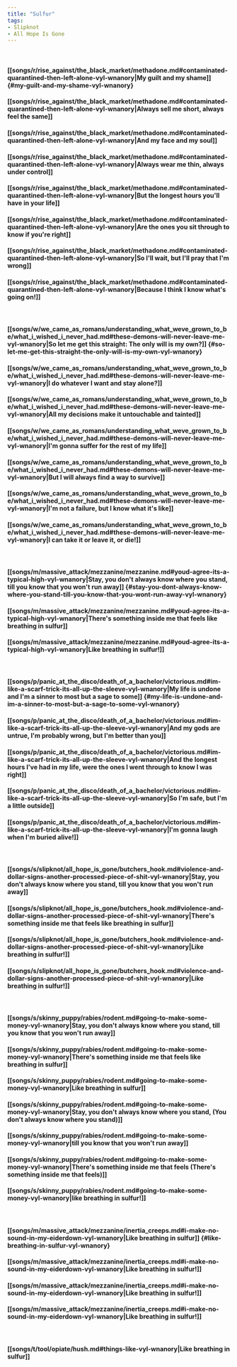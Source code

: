 ```yaml
---
title: "Sulfur"
tags:
- Slipknot
- All Hope Is Gone
---
```

&nbsp;
#### [[songs/r/rise_against/the_black_market/methadone.md#contaminated-quarantined-then-left-alone-vyl-wnanory|My guilt and my shame]] {#my-guilt-and-my-shame-vyl-wnanory}
#### [[songs/r/rise_against/the_black_market/methadone.md#contaminated-quarantined-then-left-alone-vyl-wnanory|Always sell me short, always feel the same]]
#### [[songs/r/rise_against/the_black_market/methadone.md#contaminated-quarantined-then-left-alone-vyl-wnanory|And my face and my soul]]
#### [[songs/r/rise_against/the_black_market/methadone.md#contaminated-quarantined-then-left-alone-vyl-wnanory|Always wear me thin, always under control]]
#### [[songs/r/rise_against/the_black_market/methadone.md#contaminated-quarantined-then-left-alone-vyl-wnanory|But the longest hours you'll have in your life]]
#### [[songs/r/rise_against/the_black_market/methadone.md#contaminated-quarantined-then-left-alone-vyl-wnanory|Are the ones you sit through to know if you're right]]
#### [[songs/r/rise_against/the_black_market/methadone.md#contaminated-quarantined-then-left-alone-vyl-wnanory|So I'll wait, but I'll pray that I'm wrong]]
#### [[songs/r/rise_against/the_black_market/methadone.md#contaminated-quarantined-then-left-alone-vyl-wnanory|Because I think I know what's going on!]]
&nbsp;
#### [[songs/w/we_came_as_romans/understanding_what_weve_grown_to_be/what_i_wished_i_never_had.md#these-demons-will-never-leave-me-vyl-wnanory|So let me get this straight: The only will is my own?]] {#so-let-me-get-this-straight-the-only-will-is-my-own-vyl-wnanory}
#### [[songs/w/we_came_as_romans/understanding_what_weve_grown_to_be/what_i_wished_i_never_had.md#these-demons-will-never-leave-me-vyl-wnanory|I do whatever I want and stay alone?]]
#### [[songs/w/we_came_as_romans/understanding_what_weve_grown_to_be/what_i_wished_i_never_had.md#these-demons-will-never-leave-me-vyl-wnanory|All my decisions make it untouchable and tainted]]
#### [[songs/w/we_came_as_romans/understanding_what_weve_grown_to_be/what_i_wished_i_never_had.md#these-demons-will-never-leave-me-vyl-wnanory|I'm gonna suffer for the rest of my life]]
#### [[songs/w/we_came_as_romans/understanding_what_weve_grown_to_be/what_i_wished_i_never_had.md#these-demons-will-never-leave-me-vyl-wnanory|But I will always find a way to survive]]
#### [[songs/w/we_came_as_romans/understanding_what_weve_grown_to_be/what_i_wished_i_never_had.md#these-demons-will-never-leave-me-vyl-wnanory|I'm not a failure, but I know what it's like]]
#### [[songs/w/we_came_as_romans/understanding_what_weve_grown_to_be/what_i_wished_i_never_had.md#these-demons-will-never-leave-me-vyl-wnanory|I can take it or leave it, or die!]]
&nbsp;
#### [[songs/m/massive_attack/mezzanine/mezzanine.md#youd-agree-its-a-typical-high-vyl-wnanory|Stay, you don't always know where you stand, till you know that you won't run away]] {#stay-you-dont-always-know-where-you-stand-till-you-know-that-you-wont-run-away-vyl-wnanory}
#### [[songs/m/massive_attack/mezzanine/mezzanine.md#youd-agree-its-a-typical-high-vyl-wnanory|There's something inside me that feels like breathing in sulfur]]
#### [[songs/m/massive_attack/mezzanine/mezzanine.md#youd-agree-its-a-typical-high-vyl-wnanory|Like breathing in sulfur!]]
&nbsp;
#### [[songs/p/panic_at_the_disco/death_of_a_bachelor/victorious.md#im-like-a-scarf-trick-its-all-up-the-sleeve-vyl-wnanory|My life is undone and I'm a sinner to most but a sage to some]] {#my-life-is-undone-and-im-a-sinner-to-most-but-a-sage-to-some-vyl-wnanory}
#### [[songs/p/panic_at_the_disco/death_of_a_bachelor/victorious.md#im-like-a-scarf-trick-its-all-up-the-sleeve-vyl-wnanory|And my gods are untrue, I'm probably wrong, but I'm better than you]]
#### [[songs/p/panic_at_the_disco/death_of_a_bachelor/victorious.md#im-like-a-scarf-trick-its-all-up-the-sleeve-vyl-wnanory|And the longest hours I've had in my life, were the ones I went through to know I was right]]
#### [[songs/p/panic_at_the_disco/death_of_a_bachelor/victorious.md#im-like-a-scarf-trick-its-all-up-the-sleeve-vyl-wnanory|So I'm safe, but I'm a little outside]]
#### [[songs/p/panic_at_the_disco/death_of_a_bachelor/victorious.md#im-like-a-scarf-trick-its-all-up-the-sleeve-vyl-wnanory|I'm gonna laugh when I'm buried alive!]]
&nbsp;
#### [[songs/s/slipknot/all_hope_is_gone/butchers_hook.md#violence-and-dollar-signs-another-processed-piece-of-shit-vyl-wnanory|Stay, you don't always know where you stand, till you know that you won't run away]]
#### [[songs/s/slipknot/all_hope_is_gone/butchers_hook.md#violence-and-dollar-signs-another-processed-piece-of-shit-vyl-wnanory|There's something inside me that feels like breathing in sulfur]]
#### [[songs/s/slipknot/all_hope_is_gone/butchers_hook.md#violence-and-dollar-signs-another-processed-piece-of-shit-vyl-wnanory|Like breathing in sulfur!]]
#### [[songs/s/slipknot/all_hope_is_gone/butchers_hook.md#violence-and-dollar-signs-another-processed-piece-of-shit-vyl-wnanory|Like breathing in sulfur!]]
&nbsp;
#### [[songs/s/skinny_puppy/rabies/rodent.md#going-to-make-some-money-vyl-wnanory|Stay, you don't always know where you stand, till you know that you won't run away]]
#### [[songs/s/skinny_puppy/rabies/rodent.md#going-to-make-some-money-vyl-wnanory|There's something inside me that feels like breathing in sulfur]]
#### [[songs/s/skinny_puppy/rabies/rodent.md#going-to-make-some-money-vyl-wnanory|Like breathing in sulfur]]
#### [[songs/s/skinny_puppy/rabies/rodent.md#going-to-make-some-money-vyl-wnanory|Stay, you don't always know where you stand, (You don't always know where you stand)]]
#### [[songs/s/skinny_puppy/rabies/rodent.md#going-to-make-some-money-vyl-wnanory|till you know that you won't run away]]
#### [[songs/s/skinny_puppy/rabies/rodent.md#going-to-make-some-money-vyl-wnanory|There's something inside me that feels (There's something inside me that feels)]]
#### [[songs/s/skinny_puppy/rabies/rodent.md#going-to-make-some-money-vyl-wnanory|like breathing in sulfur!]]
&nbsp;
#### [[songs/m/massive_attack/mezzanine/inertia_creeps.md#i-make-no-sound-in-my-eiderdown-vyl-wnanory|Like breathing in sulfur]] {#like-breathing-in-sulfur-vyl-wnanory}
#### [[songs/m/massive_attack/mezzanine/inertia_creeps.md#i-make-no-sound-in-my-eiderdown-vyl-wnanory|Like breathing in sulfur!]]
#### [[songs/m/massive_attack/mezzanine/inertia_creeps.md#i-make-no-sound-in-my-eiderdown-vyl-wnanory|Like breathing in sulfur!]]
#### [[songs/m/massive_attack/mezzanine/inertia_creeps.md#i-make-no-sound-in-my-eiderdown-vyl-wnanory|Like breathing in sulfur!]]
&nbsp;
#### [[songs/t/tool/opiate/hush.md#things-like-vyl-wnanory|Like breathing in sulfur]]
